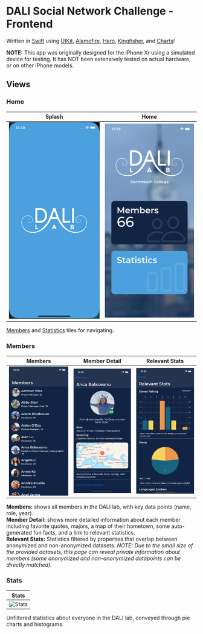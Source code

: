 # DALI Social Network Challenge - Frontend

Written in [Swift](https://developer.apple.com/swift/) using [UIKit](https://developer.apple.com/documentation/uikit), [Alamofire](https://github.com/Alamofire/Alamofire), [Hero](https://github.com/HeroTransitions/Hero), [Kingfisher](https://github.com/onevcat/Kingfisher), and [Charts](https://github.com/danielgindi/Charts)!

**NOTE:** This app was originally designed for the iPhone Xr using a simulated device for testing. It has NOT been extensively tested on actual hardware, or on other iPhone models.

## Views

### Home

| Splash | Home |
| --- | --- |
| ![Splash](demo_images/splash.png) | ![Home](demo_images/home.png) |

[Members]() and [Statistics]() tiles for navigating.

### Members

| Members | Member Detail | Relevant Stats |
| --- | --- | --- |
| ![Members](demo_images/members.png) | ![Member Detail](demo_images/memberDetail.png) | ![Relevant Stats](demo_images/relevantStats.png) |

**Members:** shows all members in the DALI lab, with key data points (name, role, year).  
**Member Detail:** shows more detailed information about each member including favorite quotes, majors, a map of their hometown, some auto-generated fun facts, and a link to relevant statistics.  
**Relevant Stats:** Statistics filtered by properties that overlap between anonymized and non-anonymized datasets. *NOTE: Due to the small size of the provided datasets, this page can reveal private information about members (some anonymized and non-anonymized datapoints can be directly matched).*


### Stats

| Stats | 
| --- |
| ![Stats](<img src="demo_images/stats.png" alt="Stats Screenshot" height="200"/>)

Unfiltered statistics about everyone in the DALI lab, conveyed through pie charts and histograms.
